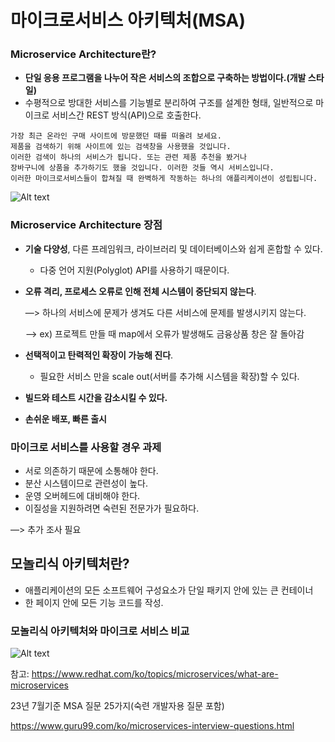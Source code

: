 # 마이크로서비스 아키텍처(MSA)

### Microservice Architecture란?

- **단일 응용 프로그램을 나누어 작은 서비스의 조합으로 구축하는 방법이다.(개발 스타일)**
- 수평적으로 방대한 서비스를 기능별로 분리하여 구조를 설계한 형태, 일반적으로 마이크로 서비스간 REST 방식(API)으로 호출한다.

```
가장 최근 온라인 구매 사이트에 방문했던 때를 떠올려 보세요. 
제품을 검색하기 위해 사이트에 있는 검색창을 사용했을 것입니다. 
이러한 검색이 하나의 서비스가 됩니다. 또는 관련 제품 추천을 봤거나 
장바구니에 상품을 추가하기도 했을 것입니다. 이러한 것들 역시 서비스입니다. 
이러한 마이크로서비스들이 합쳐질 때 완벽하게 작동하는 하나의 애플리케이션이 성립됩니다.
```

![Alt text](image_/image1.png)

### Microservice Architecture 장점

- **기술 다양성**, 다른 프레임워크, 라이브러리 및 데이터베이스와 쉽게 혼합할 수 있다.
    - 다중 언어 지원(Polyglot) API를 사용하기 때문이다.
- **오류 격리, 프로세스 오류로 인해 전체 시스템이 중단되지 않는다**.
    
    —> 하나의 서비스에 문제가 생겨도 다른 서비스에 문제를 발생시키지 않는다.
    
    —> ex) 프로젝트 만들 때 map에서 오류가 발생해도 금융상품 창은 잘 돌아감
    
- **선택적이고 탄력적인 확장이 가능해 진다**.
    - 필요한 서비스 만을 scale out(서버를 추가해 시스템을 확장)할 수 있다.
- **빌드와 테스트 시간을 감소시킬 수 있다.**
- **손쉬운 배포, 빠른 출시**

### 마이크로 서비스를 사용할 경우 과제

- 서로 의존하기 때문에 소통해야 한다.
- 분산 시스템이므로 관련성이 높다.
- 운영 오버헤드에 대비해야 한다.
- 이질성을 지원하려면 숙련된 전문가가 필요하다.

—> 추가 조사 필요

## 모놀리식 아키텍처란?

- 애플리케이션의 모든 소프트웨어 구성요소가 단일 패키지 안에 있는 큰 컨테이너
- 한 페이지 안에 모든 기능 코드를 작성.

### 모놀리식 아키텍처와 마이크로 서비스 비교

![Alt text](image_/image2.png)

참고: https://www.redhat.com/ko/topics/microservices/what-are-microservices

23년 7월기준 MSA 질문 25가지(숙련 개발자용 질문 포함)

https://www.guru99.com/ko/microservices-interview-questions.html
